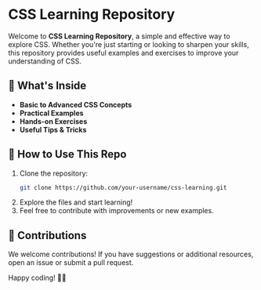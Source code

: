 # CSS Learning Repository

Welcome to **CSS Learning Repository**, a simple and effective way to explore CSS. Whether you're just starting or looking to sharpen your skills, this repository provides useful examples and exercises to improve your understanding of CSS.

## 📌 What's Inside
- **Basic to Advanced CSS Concepts**
- **Practical Examples**
- **Hands-on Exercises**
- **Useful Tips & Tricks**

## 📖 How to Use This Repo
1. Clone the repository:
   ```bash
   git clone https://github.com/your-username/css-learning.git
   ```
2. Explore the files and start learning!
3. Feel free to contribute with improvements or new examples.

## 🎯 Contributions
We welcome contributions! If you have suggestions or additional resources, open an issue or submit a pull request.

Happy coding! 🎨🚀

